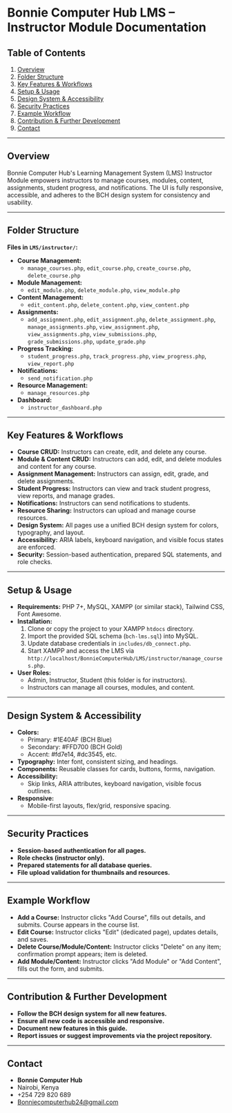 # Bonnie Computer Hub LMS – Instructor Module Documentation

## Table of Contents
1. [Overview](#overview)
2. [Folder Structure](#folder-structure)
3. [Key Features & Workflows](#key-features--workflows)
4. [Setup & Usage](#setup--usage)
5. [Design System & Accessibility](#design-system--accessibility)
6. [Security Practices](#security-practices)
7. [Example Workflow](#example-workflow)
8. [Contribution & Further Development](#contribution--further-development)
9. [Contact](#contact)

---

## Overview
Bonnie Computer Hub's Learning Management System (LMS) Instructor Module empowers instructors to manage courses, modules, content, assignments, student progress, and notifications. The UI is fully responsive, accessible, and adheres to the BCH design system for consistency and usability.

---

## Folder Structure
**Files in `LMS/instructor/`:**
- **Course Management:**
  - `manage_courses.php`, `edit_course.php`, `create_course.php`, `delete_course.php`
- **Module Management:**
  - `edit_module.php`, `delete_module.php`, `view_module.php`
- **Content Management:**
  - `edit_content.php`, `delete_content.php`, `view_content.php`
- **Assignments:**
  - `add_assignment.php`, `edit_assignment.php`, `delete_assignment.php`, `manage_assignments.php`, `view_assignment.php`, `view_assignments.php`, `view_submissions.php`, `grade_submissions.php`, `update_grade.php`
- **Progress Tracking:**
  - `student_progress.php`, `track_progress.php`, `view_progress.php`, `view_report.php`
- **Notifications:**
  - `send_notification.php`
- **Resource Management:**
  - `manage_resources.php`
- **Dashboard:**
  - `instructor_dashboard.php`

---

## Key Features & Workflows
- **Course CRUD:** Instructors can create, edit, and delete any course.
- **Module & Content CRUD:** Instructors can add, edit, and delete modules and content for any course.
- **Assignment Management:** Instructors can assign, edit, grade, and delete assignments.
- **Student Progress:** Instructors can view and track student progress, view reports, and manage grades.
- **Notifications:** Instructors can send notifications to students.
- **Resource Sharing:** Instructors can upload and manage course resources.
- **Design System:** All pages use a unified BCH design system for colors, typography, and layout.
- **Accessibility:** ARIA labels, keyboard navigation, and visible focus states are enforced.
- **Security:** Session-based authentication, prepared SQL statements, and role checks.

---

## Setup & Usage
- **Requirements:** PHP 7+, MySQL, XAMPP (or similar stack), Tailwind CSS, Font Awesome.
- **Installation:**
  1. Clone or copy the project to your XAMPP `htdocs` directory.
  2. Import the provided SQL schema (`bch-lms.sql`) into MySQL.
  3. Update database credentials in `includes/db_connect.php`.
  4. Start XAMPP and access the LMS via `http://localhost/BonnieComputerHub/LMS/instructor/manage_courses.php`.
- **User Roles:**
  - Admin, Instructor, Student (this folder is for instructors).
  - Instructors can manage all courses, modules, and content.

---

## Design System & Accessibility
- **Colors:**
  - Primary: #1E40AF (BCH Blue)
  - Secondary: #FFD700 (BCH Gold)
  - Accent: #fd7e14, #dc3545, etc.
- **Typography:** Inter font, consistent sizing, and headings.
- **Components:** Reusable classes for cards, buttons, forms, navigation.
- **Accessibility:**
  - Skip links, ARIA attributes, keyboard navigation, visible focus outlines.
- **Responsive:**
  - Mobile-first layouts, flex/grid, responsive spacing.

---

## Security Practices
- **Session-based authentication for all pages.**
- **Role checks (instructor only).**
- **Prepared statements for all database queries.**
- **File upload validation for thumbnails and resources.**

---

## Example Workflow
- **Add a Course:**
  Instructor clicks "Add Course", fills out details, and submits. Course appears in the course list.
- **Edit Course:**
  Instructor clicks "Edit" (dedicated page), updates details, and saves.
- **Delete Course/Module/Content:**
  Instructor clicks "Delete" on any item; confirmation prompt appears; item is deleted.
- **Add Module/Content:**
  Instructor clicks "Add Module" or "Add Content", fills out the form, and submits.

---

## Contribution & Further Development
- **Follow the BCH design system for all new features.**
- **Ensure all new code is accessible and responsive.**
- **Document new features in this guide.**
- **Report issues or suggest improvements via the project repository.**

---

## Contact
- **Bonnie Computer Hub**
- Nairobi, Kenya
- +254 729 820 689
- Bonniecomputerhub24@gmail.com
